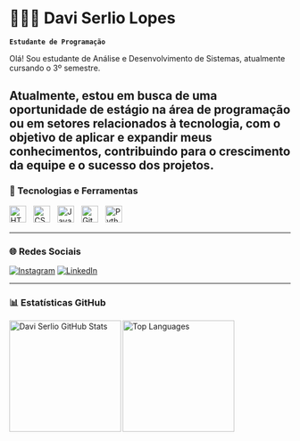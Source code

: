 # 👨🏻‍💻 Davi Serlio Lopes

**`Estudante de Programação`**

Olá! Sou estudante de Análise e Desenvolvimento de Sistemas, atualmente cursando o 3º semestre.

Atualmente, estou em busca de uma oportunidade de estágio na área de programação ou em setores relacionados à tecnologia, com o objetivo de aplicar e expandir meus conhecimentos, contribuindo para o crescimento da equipe e o sucesso dos projetos.
---

### 🚀 Tecnologias e Ferramentas

<img 
    align="left" 
    alt="HTML" 
    title="HTML" 
    width="30px" 
    style="padding-right: 10px;" 
    src="https://cdn.jsdelivr.net/gh/devicons/devicon/icons/html5/html5-original.svg" 
/>
<img 
    align="left" 
    alt="CSS" 
    title="CSS" 
    width="30px" 
    style="padding-right: 10px;" 
    src="https://cdn.jsdelivr.net/gh/devicons/devicon/icons/css3/css3-original.svg" 
/>
<img 
    align="left" 
    alt="JavaScript" 
    title="JavaScript" 
    width="30px" 
    style="padding-right: 10px;" 
    src="https://cdn.jsdelivr.net/gh/devicons/devicon/icons/javascript/javascript-original.svg" 
/>
<img 
    align="left" 
    alt="Git" 
    title="Git" 
    width="30px" 
    style="padding-right: 10px;" 
    src="https://cdn.jsdelivr.net/gh/devicons/devicon/icons/git/git-original.svg" 
/>
<img 
    align="left" 
    alt="Python" 
    title="Python" 
    width="30px" 
    style="padding-right: 10px;" 
    src="https://cdn.jsdelivr.net/gh/devicons/devicon/icons/python/python-original.svg" 
/>

<br />
<br />

---

### 🌐 Redes Sociais

[![Instagram](https://img.shields.io/badge/Instagram-%23E4405F.svg?style=for-the-badge&logo=Instagram&logoColor=white)](https://www.instagram.com/_davi.lopes_/)
[![LinkedIn](https://img.shields.io/badge/LinkedIn-%230077B5.svg?style=for-the-badge&logo=linkedin&logoColor=white)](https://www.linkedin.com/in/davi-serlio-315991305/)

---

### 📊 Estatísticas GitHub

<img 
  align="left" 
  alt="Davi Serlio GitHub Stats" 
  height="200" 
  src="https://github-readme-stats.vercel.app/api?username=daviserlio&show_icons=true&theme=tokyonight&include_all_commits=true&locale=pt-br" 
/>
<img 
  align="left" 
  alt="Top Languages" 
  height="200" 
  src="https://github-readme-stats.vercel.app/api/top-langs/?username=daviserlio&theme=tokyonight&layout=compact&langs_count=7&custom_title=Linguagens+Mais+Usadas" 
/>
